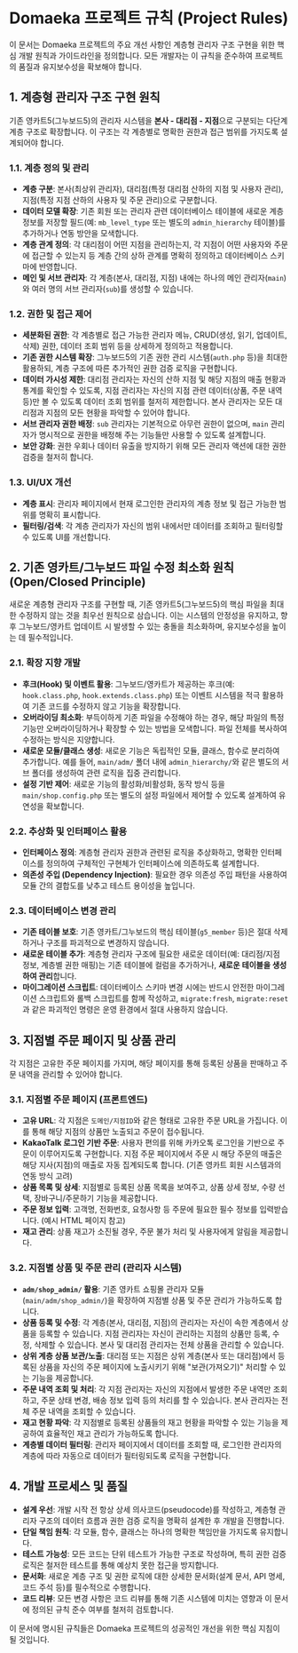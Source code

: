 # Domaeka 프로젝트 규칙 (Project Rules)

이 문서는 Domaeka 프로젝트의 주요 개선 사항인 계층형 관리자 구조 구현을 위한 핵심 개발 원칙과 가이드라인을 정의합니다. 모든 개발자는 이 규칙을 준수하여 프로젝트의 품질과 유지보수성을 확보해야 합니다.

## 1. 계층형 관리자 구조 구현 원칙

기존 영카트5(그누보드5)의 관리자 시스템을 **본사 - 대리점 - 지점**으로 구분되는 다단계 계층 구조로 확장합니다. 이 구조는 각 계층별로 명확한 권한과 접근 범위를 가지도록 설계되어야 합니다.

### 1.1. 계층 정의 및 관리

*   **계층 구분**: 본사(최상위 관리자), 대리점(특정 대리점 산하의 지점 및 사용자 관리), 지점(특정 지점 산하의 사용자 및 주문 관리)으로 구분합니다.
*   **데이터 모델 확장**: 기존 회원 또는 관리자 관련 데이터베이스 테이블에 새로운 계층 정보를 저장할 필드(예: `mb_level_type` 또는 별도의 `admin_hierarchy` 테이블)를 추가하거나 연동 방안을 모색합니다.
*   **계층 관계 정의**: 각 대리점이 어떤 지점을 관리하는지, 각 지점이 어떤 사용자와 주문에 접근할 수 있는지 등 계층 간의 상하 관계를 명확히 정의하고 데이터베이스 스키마에 반영합니다.
*   **메인 및 서브 관리자**: 각 계층(본사, 대리점, 지점) 내에는 하나의 메인 관리자(`main`)와 여러 명의 서브 관리자(`sub`)를 생성할 수 있습니다.

### 1.2. 권한 및 접근 제어

*   **세분화된 권한**: 각 계층별로 접근 가능한 관리자 메뉴, CRUD(생성, 읽기, 업데이트, 삭제) 권한, 데이터 조회 범위 등을 상세하게 정의하고 적용합니다.
*   **기존 권한 시스템 확장**: 그누보드5의 기존 권한 관리 시스템(`auth.php` 등)을 최대한 활용하되, 계층 구조에 따른 추가적인 권한 검증 로직을 구현합니다.
*   **데이터 가시성 제한**: 대리점 관리자는 자신의 산하 지점 및 해당 지점의 매출 현황과 통계를 확인할 수 있도록, 지점 관리자는 자신의 지점 관련 데이터(상품, 주문 내역 등)만 볼 수 있도록 데이터 조회 범위를 철저히 제한합니다. 본사 관리자는 모든 대리점과 지점의 모든 현황을 파악할 수 있어야 합니다.
*   **서브 관리자 권한 배정**: `sub` 관리자는 기본적으로 아무런 권한이 없으며, `main` 관리자가 명시적으로 권한을 배정해 주는 기능들만 사용할 수 있도록 설계합니다.
*   **보안 강화**: 권한 우회나 데이터 유출을 방지하기 위해 모든 관리자 액션에 대한 권한 검증을 철저히 합니다.

### 1.3. UI/UX 개선

*   **계층 표시**: 관리자 페이지에서 현재 로그인한 관리자의 계층 정보 및 접근 가능한 범위를 명확히 표시합니다.
*   **필터링/검색**: 각 계층 관리자가 자신의 범위 내에서만 데이터를 조회하고 필터링할 수 있도록 UI를 개선합니다.

## 2. 기존 영카트/그누보드 파일 수정 최소화 원칙 (Open/Closed Principle)

새로운 계층형 관리자 구조를 구현할 때, 기존 영카트5(그누보드5)의 핵심 파일을 최대한 수정하지 않는 것을 최우선 원칙으로 삼습니다. 이는 시스템의 안정성을 유지하고, 향후 그누보드/영카트 업데이트 시 발생할 수 있는 충돌을 최소화하며, 유지보수성을 높이는 데 필수적입니다.

### 2.1. 확장 지향 개발

*   **후크(Hook) 및 이벤트 활용**: 그누보드/영카트가 제공하는 후크(예: `hook.class.php`, `hook.extends.class.php`) 또는 이벤트 시스템을 적극 활용하여 기존 코드를 수정하지 않고 기능을 확장합니다.
*   **오버라이딩 최소화**: 부득이하게 기존 파일을 수정해야 하는 경우, 해당 파일의 특정 기능만 오버라이딩하거나 확장할 수 있는 방법을 모색합니다. 파일 전체를 복사하여 수정하는 방식은 지양합니다.
*   **새로운 모듈/클래스 생성**: 새로운 기능은 독립적인 모듈, 클래스, 함수로 분리하여 추가합니다. 예를 들어, `main/adm/` 폴더 내에 `admin_hierarchy/`와 같은 별도의 서브 폴더를 생성하여 관련 로직을 집중 관리합니다.
*   **설정 기반 제어**: 새로운 기능의 활성화/비활성화, 동작 방식 등을 `main/shop.config.php` 또는 별도의 설정 파일에서 제어할 수 있도록 설계하여 유연성을 확보합니다.

### 2.2. 추상화 및 인터페이스 활용

*   **인터페이스 정의**: 계층형 관리자 권한과 관련된 로직을 추상화하고, 명확한 인터페이스를 정의하여 구체적인 구현체가 인터페이스에 의존하도록 설계합니다.
*   **의존성 주입 (Dependency Injection)**: 필요한 경우 의존성 주입 패턴을 사용하여 모듈 간의 결합도를 낮추고 테스트 용이성을 높입니다.

### 2.3. 데이터베이스 변경 관리

*   **기존 테이블 보호**: 기존 영카트/그누보드의 핵심 테이블(`g5_member` 등)은 절대 삭제하거나 구조를 파괴적으로 변경하지 않습니다.
*   **새로운 테이블 추가**: 계층형 관리자 구조에 필요한 새로운 데이터(예: 대리점/지점 정보, 계층별 권한 매핑)는 기존 테이블에 컬럼을 추가하거나, **새로운 테이블을 생성하여 관리**합니다.
*   **마이그레이션 스크립트**: 데이터베이스 스키마 변경 시에는 반드시 안전한 마이그레이션 스크립트와 롤백 스크립트를 함께 작성하고, `migrate:fresh`, `migrate:reset`과 같은 파괴적인 명령은 운영 환경에서 절대 사용하지 않습니다.

## 3. 지점별 주문 페이지 및 상품 관리

각 지점은 고유한 주문 페이지를 가지며, 해당 페이지를 통해 등록된 상품을 판매하고 주문 내역을 관리할 수 있어야 합니다.

### 3.1. 지점별 주문 페이지 (프론트엔드)

*   **고유 URL**: 각 지점은 `도메인/지점ID`와 같은 형태로 고유한 주문 URL을 가집니다. 이를 통해 해당 지점의 상품만 노출되고 주문이 접수됩니다.
*   **KakaoTalk 로그인 기반 주문**: 사용자 편의를 위해 카카오톡 로그인을 기반으로 주문이 이루어지도록 구현합니다. 지점 주문 페이지에서 주문 시 해당 주문의 매출은 해당 지사(지점)의 매출로 자동 집계되도록 합니다. (기존 영카트 회원 시스템과의 연동 방식 고려)
*   **상품 목록 및 상세**: 지점별로 등록된 상품 목록을 보여주고, 상품 상세 정보, 수량 선택, 장바구니/주문하기 기능을 제공합니다.
*   **주문 정보 입력**: 고객명, 전화번호, 요청사항 등 주문에 필요한 필수 정보를 입력받습니다. (예시 HTML 페이지 참고)
*   **재고 관리**: 상품 재고가 소진될 경우, 주문 불가 처리 및 사용자에게 알림을 제공합니다.

### 3.2. 지점별 상품 및 주문 관리 (관리자 시스템)

*   **`adm/shop_admin/` 활용**: 기존 영카트 쇼핑몰 관리자 모듈(`main/adm/shop_admin/`)을 확장하여 지점별 상품 및 주문 관리가 가능하도록 합니다.
*   **상품 등록 및 수정**: 각 계층(본사, 대리점, 지점)의 관리자는 자신이 속한 계층에서 상품을 등록할 수 있습니다. 지점 관리자는 자신이 관리하는 지점의 상품만 등록, 수정, 삭제할 수 있습니다. 본사 및 대리점 관리자는 전체 상품을 관리할 수 있습니다.
*   **상위 계층 상품 보관/노출**: 대리점 또는 지점은 상위 계층(본사 또는 대리점)에서 등록된 상품을 자신의 주문 페이지에 노출시키기 위해 "보관(가져오기)" 처리할 수 있는 기능을 제공합니다.
*   **주문 내역 조회 및 처리**: 각 지점 관리자는 자신의 지점에서 발생한 주문 내역만 조회하고, 주문 상태 변경, 배송 정보 입력 등의 처리를 할 수 있습니다. 본사 관리자는 전체 주문 내역을 조회할 수 있습니다.
*   **재고 현황 파악**: 각 지점별로 등록된 상품들의 재고 현황을 파악할 수 있는 기능을 제공하여 효율적인 재고 관리가 가능하도록 합니다.
*   **계층별 데이터 필터링**: 관리자 페이지에서 데이터를 조회할 때, 로그인한 관리자의 계층에 따라 자동으로 데이터가 필터링되도록 로직을 구현합니다.

## 4. 개발 프로세스 및 품질

*   **설계 우선**: 개발 시작 전 항상 상세 의사코드(pseudocode)를 작성하고, 계층형 관리자 구조의 데이터 흐름과 권한 검증 로직을 명확히 설계한 후 개발을 진행합니다.
*   **단일 책임 원칙**: 각 모듈, 함수, 클래스는 하나의 명확한 책임만을 가지도록 유지합니다.
*   **테스트 가능성**: 모든 코드는 단위 테스트가 가능한 구조로 작성하며, 특히 권한 검증 로직은 철저한 테스트를 통해 예상치 못한 접근을 방지합니다.
*   **문서화**: 새로운 계층 구조 및 권한 로직에 대한 상세한 문서화(설계 문서, API 명세, 코드 주석 등)를 필수적으로 수행합니다.
*   **코드 리뷰**: 모든 변경 사항은 코드 리뷰를 통해 기존 시스템에 미치는 영향과 이 문서에 정의된 규칙 준수 여부를 철저히 검토합니다.

이 문서에 명시된 규칙들은 Domaeka 프로젝트의 성공적인 개선을 위한 핵심 지침이 될 것입니다. 